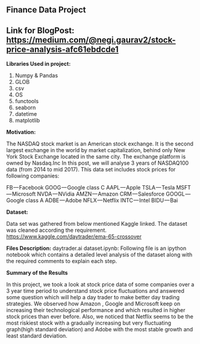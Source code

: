 ## Finance Data Project

## Link for BlogPost: https://medium.com/@negi.gaurav2/stock-price-analysis-afc61ebdcde1
**Libraries Used in project:**
1. Numpy & Pandas
2. GLOB
3. csv
4. OS
5. functools
6. seaborn
7. datetime
8. matplotlib

**Motivation:**

The NASDAQ stock market is an American stock exchange. It is the second largest exchange in the world by market capitalization, behind only New York Stock Exchange located in the same city. The exchange platform is owned by Nasdaq.Inc
In this post, we will analyse 3 years of NASDAQ100 data (from 2014 to mid 2017). This data set includes stock prices for following companies:

FB — Facebook
GOOG — Google class C
AAPL — Apple
TSLA — Tesla
MSFT — Microsoft
NVDA — NVidia
AMZN — Amazon
CRM — Salesforce
GOOGL — Google class A
ADBE — Adobe
NFLX — Netflix
INTC — Intel
BIDU — Bai


**Dataset:**

Data set was gathered from below mentioned Kaggle linked. The dataset was cleaned according the requirement.
https://www.kaggle.com/daytrader/ema-65-crossover

**Files Description:**
daytrader.ai dataset.ipynb: Following file is an ipython notebook which contains a detailed level analysis of the dataset along with the required comments to explain each step.

**Summary of the Results**

In this project, we took a look at stock price data of some companies over a 3 year time period to understand stock price fluctuations and answered some question which will help a day trader to make better day trading strategies.
We observed how Amazon , Google and Microsoft keep on increasing their technological performance and which resulted in higher stock prices than ever before. Also, we noticed that Netflix seems to be the most riskiest stock with a gradually increasing but very fluctuating graph(high standard deviation) and Adobe with the most stable growth and least standard deviation.
